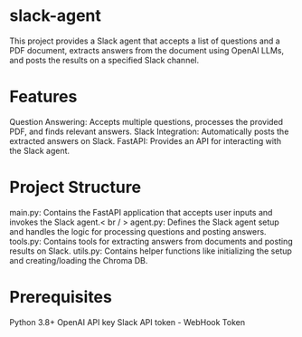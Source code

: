 # slack-agent

This project provides a Slack agent that accepts a list of questions and a PDF document, extracts answers from the document using OpenAI LLMs, and posts the results on a specified Slack channel.

# Features
Question Answering: Accepts multiple questions, processes the provided PDF, and finds relevant answers.
Slack Integration: Automatically posts the extracted answers on Slack.
FastAPI: Provides an API for interacting with the Slack agent.

# Project Structure
main.py: Contains the FastAPI application that accepts user inputs and invokes the Slack agent.< br / >
agent.py: Defines the Slack agent setup and handles the logic for processing questions and posting answers.
tools.py: Contains tools for extracting answers from documents and posting results on Slack.
utils.py: Contains helper functions like initializing the setup and creating/loading the Chroma DB.

# Prerequisites
Python 3.8+
OpenAI API key
Slack API token - WebHook Token
